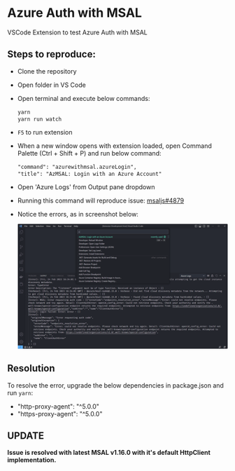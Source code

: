 # Azure Auth with MSAL

VSCode Extension to test Azure Auth with MSAL

## Steps to reproduce:

- Clone the repository
- Open folder in VS Code
- Open terminal and execute below commands:
    ```
    yarn
    yarn run watch
    ```
- `F5` to run extension
- When a new window opens with extension loaded, open Command Palette (Ctrl + Shift + P) and run below command:
    ```
    "command": "azurewithmsal.azureLogin",
    "title": "AzMSAL: Login with an Azure Account"
    ```
- Open 'Azure Logs' from Output pane dropdown
- Running this command will reproduce issue: [msaljs#4879](https://github.com/AzureAD/microsoft-authentication-library-for-js/issues/4879)
- Notice the errors, as in screenshot below:

   <img src="./media/error.png" />

## Resolution

To resolve the error, upgrade the below dependencies in package.json and run `yarn`:

- "http-proxy-agent": "^5.0.0"
- "https-proxy-agent": "^5.0.0"

## UPDATE

**Issue is resolved with latest MSAL v1.16.0 with it's default HttpClient implementation.**